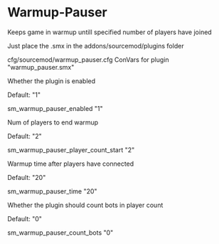 # Warmup-Pauser
Keeps game in warmup untill specified number of players have joined

Just place the .smx in the addons/sourcemod/plugins folder

cfg/sourcemod/warmup_pauser.cfg
ConVars for plugin "warmup_pauser.smx"

Whether the plugin is enabled

Default: "1"

sm_warmup_pauser_enabled "1"

Num of players to end warmup

Default: "2"

sm_warmup_pauser_player_count_start "2"

Warmup time after players have connected

Default: "20"

sm_warmup_pauser_time "20"

Whether the plugin should count bots in player count

Default: "0"

sm_warmup_pauser_count_bots "0"



